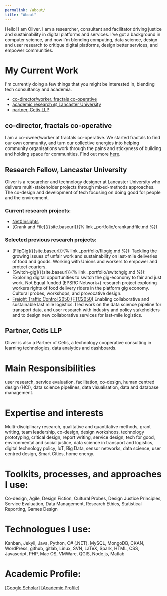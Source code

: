 ```yaml
---
permalink: /about/
title: "About"
---
```

Hello! I am Oliver. I am a researcher, consultant and facilitator driving justice and sustainability in digital platforms and services. I've got a background in computer science, and now I'm blending computing, data science, design and user research to critique digital platforms, design better services, and empower communities.

# My Current Work

I'm currently doing a few things that you might be interested in, blending tech consultancy and academia. 

- [co-director/worker, fractals co-operative](#co-director-fractals-co-operative)
- [academic research @ Lancaster University](#research-fellow-lancaster-university)
- [partner, Cetis LLP](#partner-cetis-llp)

## co-director, fractals co-operative 
I am a co-owner/worker at fractals co-operative. We started fractals to find our own community, and turn our collective energies into helping community organisations work through the pains and stickyness of building and holding space for communities. Find out more [here](https://fractals.coop).

## Research Fellow, Lancaster University
Oliver is a researcher and technology designer at Lancaster University who delivers multi-stakeholder projects through mixed-methods approaches. The co-design and development of tech focusing on doing good for people and the environment.

### Current research projects:

- [Net0Insights](http://wp.lancs.ac.uk/net0i)
- [Crank and File]({{site.baseurl}}{% link _portfolio/crankandfile.md %})

### Selected previous research projects:

- [FlipGig]({{site.baseurl}}{% link _portfolio/flipgig.md %}): Tackling the growing issues of unfair work and sustainability on last-mile deliveries of food and goods. Working with Unions and workers to empower and protect couriers.
- [Switch-gig]({{site.baseurl}}{% link _portfolio/switchgig.md %}): Exploring digital opportunities to switch the gig-economy to fair and just work. Not Equal funded (EPSRC Network+) research project exploring workers rights of food delivery riders in the platform gig economy. Cultural probes, workshops, and provocative design.
- [Freight Traffic Control 2050 (FTC2050)]() Enabling collaborative and sustainable last mile logistics. I led work on the data science pipeline for transport data, and user research with industry and policy stakeholders and to design new collaborative services for last-mile logistics.

## Partner, Cetis LLP
Oliver is also a Partner of Cetis, a technology cooperative consulting in learning technologies, data analytics and dashboards.

# Main Responsibilities 
user research, service evaluation, facilitation, co-design, human centred design (HCI), data science pipelines, data visualisation, data and database management.

# Expertise and interests 
Multi-disciplinary research, qualitative and quantitative methods, grant writing, team leadership, co-design, design workshops, technology prototyping, critical design, report writing, service design, tech for good, environmental and social justice, data science in transport and logistics, digital technology policy, IoT, Big Data, sensor networks, data science, user centred design, Smart Cities, home energy.

# Toolkits, processes, and approaches I use:
Co-design, Agile, Design Fiction, Cultural Probes, Design Justice Principles, Service Evaluation, Data Management, Research Ethics, Statistical Reporting, Games Design

# Technologues I use:
Kanban, Jekyll, Java, Python, C# (.NET), MySQL, MongoDB, CKAN, WordPress, github, gitlab, Linux, SVN, LaTeX, Spark, HTML, CSS, Javascript, PHP, Mac OS, VMWare, QGIS, Node.js, Matlab

# Academic Profile: 
[[Google Scholar]](https://scholar.google.com/citations?user=ZXDbf_EAAAAJ&hl=en) [[Academic Profile]](https://www.lancaster.ac.uk/security-lancaster/about/all-staff/oliver-bates)